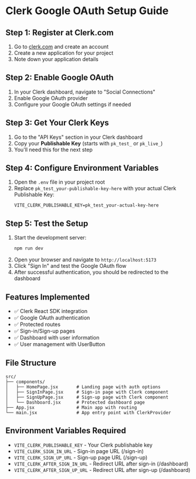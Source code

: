 # Clerk Google OAuth Setup Guide

## Step 1: Register at Clerk.com
1. Go to [clerk.com](https://clerk.com) and create an account
2. Create a new application for your project
3. Note down your application details

## Step 2: Enable Google OAuth
1. In your Clerk dashboard, navigate to "Social Connections"
2. Enable Google OAuth provider
3. Configure your Google OAuth settings if needed

## Step 3: Get Your Clerk Keys
1. Go to the "API Keys" section in your Clerk dashboard
2. Copy your **Publishable Key** (starts with `pk_test_` or `pk_live_`)
3. You'll need this for the next step

## Step 4: Configure Environment Variables
1. Open the `.env` file in your project root
2. Replace `pk_test_your-publishable-key-here` with your actual Clerk Publishable Key:
   ```
   VITE_CLERK_PUBLISHABLE_KEY=pk_test_your-actual-key-here
   ```

## Step 5: Test the Setup
1. Start the development server:
   ```bash
   npm run dev
   ```
2. Open your browser and navigate to `http://localhost:5173`
3. Click "Sign In" and test the Google OAuth flow
4. After successful authentication, you should be redirected to the dashboard

## Features Implemented
- ✅ Clerk React SDK integration
- ✅ Google OAuth authentication
- ✅ Protected routes
- ✅ Sign-in/Sign-up pages
- ✅ Dashboard with user information
- ✅ User management with UserButton

## File Structure
```
src/
├── components/
│   ├── HomePage.jsx       # Landing page with auth options
│   ├── SignInPage.jsx     # Sign-in page with Clerk component
│   ├── SignUpPage.jsx     # Sign-up page with Clerk component
│   └── Dashboard.jsx      # Protected dashboard page
├── App.jsx                # Main app with routing
└── main.jsx               # App entry point with ClerkProvider
```

## Environment Variables Required
- `VITE_CLERK_PUBLISHABLE_KEY` - Your Clerk publishable key
- `VITE_CLERK_SIGN_IN_URL` - Sign-in page URL (/sign-in)
- `VITE_CLERK_SIGN_UP_URL` - Sign-up page URL (/sign-up)
- `VITE_CLERK_AFTER_SIGN_IN_URL` - Redirect URL after sign-in (/dashboard)
- `VITE_CLERK_AFTER_SIGN_UP_URL` - Redirect URL after sign-up (/dashboard)